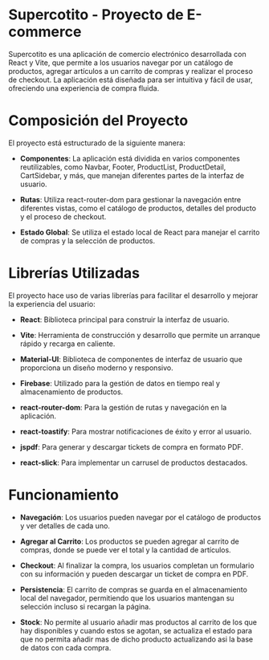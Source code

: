 # Supercotito - Proyecto de E-commerce

Supercotito es una aplicación de comercio electrónico desarrollada con React y Vite, que permite a los usuarios navegar por un catálogo de productos, agregar artículos a un carrito de compras y realizar el proceso de checkout. La aplicación está diseñada para ser intuitiva y fácil de usar, ofreciendo una experiencia de compra fluida.

# Composición del Proyecto
El proyecto está estructurado de la siguiente manera:

- **Componentes**: La aplicación está dividida en varios componentes reutilizables, como Navbar, Footer, ProductList, ProductDetail, CartSidebar, y más, que manejan diferentes partes de la interfaz de usuario.

- **Rutas**: Utiliza react-router-dom para gestionar la navegación entre diferentes vistas, como el catálogo de productos, detalles del producto y el proceso de checkout.

- **Estado Global**: Se utiliza el estado local de React para manejar el carrito de compras y la selección de productos.

# Librerías Utilizadas

El proyecto hace uso de varias librerías para facilitar el desarrollo y mejorar la experiencia del usuario:

- **React**: Biblioteca principal para construir la interfaz de usuario.

- **Vite**: Herramienta de construcción y desarrollo que permite un arranque rápido y recarga en caliente.

- **Material-UI**: Biblioteca de componentes de interfaz de usuario que proporciona un diseño moderno y responsivo.

- **Firebase**: Utilizado para la gestión de datos en tiempo real y almacenamiento de productos.

- **react-router-dom**: Para la gestión de rutas y navegación en la aplicación.

- **react-toastify**: Para mostrar notificaciones de éxito y error al usuario.

- **jspdf**: Para generar y descargar tickets de compra en formato PDF.

- **react-slick**: Para implementar un carrusel de productos destacados.

# Funcionamiento
- **Navegación**: Los usuarios pueden navegar por el catálogo de productos y ver detalles de cada uno.

- **Agregar al Carrito**: Los productos se pueden agregar al carrito de compras, donde se puede ver el total y la cantidad de artículos.

- **Checkout**: Al finalizar la compra, los usuarios completan un formulario con su información y pueden descargar un ticket de compra en PDF.

- **Persistencia**: El carrito de compras se guarda en el almacenamiento local del navegador, permitiendo que los usuarios mantengan su selección incluso si recargan la página.
- **Stock**: No permite al usuario añadir mas productos al carrito de los que hay disponibles y cuando estos se agotan, se actualiza el estado para que no permita añadir mas de dicho producto actualizando asi la base de datos con cada compra.

